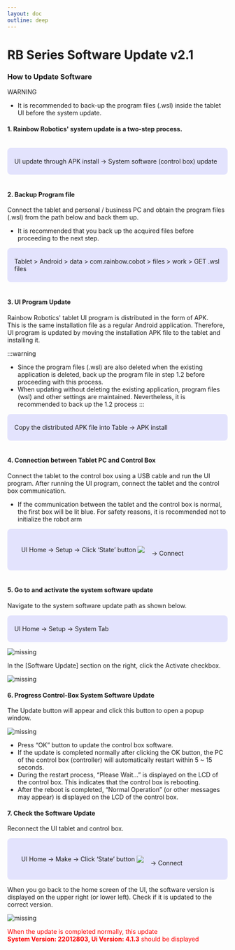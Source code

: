 ```yaml
---
layout: doc
outline: deep
---
```


# RB Series Software Update v2.1

### How to Update Software

<div class="warning custom-block">
  <p class="custom-block-title">WARNING</p>
  <ul>
    <li>
      It is recommended to back-up the program files (.wsl) inside the tablet UI before the system update.
    </li>
  </ul>
</div>

#### 1. Rainbow Robotics' system update is a two-step process.

<br>

<div style="padding: 8px 8px 8px 16px; background-color: rgba(0, 0, 255, 0.1); border-radius: 8px;">
  <p>UI update through APK install → System software (control box) update</p>
</div>

<br>

#### 2. Backup Program file

Connect the tablet and personal / business PC and obtain the program files (.wsl) from the path below and back them up.<br>

- It is recommended that you back up the acquired files before proceeding to the next step.

<div style="padding: 8px 8px 8px 16px; background-color: rgba(0, 0, 255, 0.1); border-radius: 8px;">
  <p>Tablet > Android > data > com.rainbow.cobot > files > work > GET .wsl files</p>
</div>

<br>

#### 3. UI Program Update

Rainbow Robotics' tablet UI program is distributed in the form of APK.<br>
This is the same installation file as a regular Android application. Therefore, UI program is updated by moving the installation APK file to the tablet and installing it.

:::warning

- Since the program files (.wsl) are also deleted when the existing application is deleted, back up the program file in step 1.2 before proceeding with this process.
- When updating without deleting the existing application, program files (wsl) and other settings are maintained. Nevertheless, it is recommended to back up the 1.2 process
  :::

<div style="padding: 8px 8px 8px 16px; background-color: rgba(0, 0, 255, 0.1); border-radius: 8px;">
  <p>Copy the distributed APK file into Table → APK install</p>
</div>

<br>

#### 4. Connection between Tablet PC and Control Box

Connect the tablet to the control box using a USB cable and run the UI program. After running the UI program, connect the tablet and the control box communication.<br>

- If the communication between the tablet and the control box is normal, the first box will be lit blue. For safety reasons, it is recommended not to initialize the robot arm

<div style="padding: 8px 8px 8px 16px; background-color: rgba(0, 0, 255, 0.1); border-radius: 8px;">
  <p style="display:flex; align-items:center; white-space:pre">
    UI Home → Setup → Click ‘State’ button 
    <img src="/technical_docs/common/tcp_wireless/4-1.png" />
    → Connect</p>
</div>

<br>

#### 5. Go to and activate the system software update

Navigate to the system software update path as shown below.

<div style="padding: 8px 8px 8px 16px; background-color: rgba(0, 0, 255, 0.1); border-radius: 8px;">
  <p>UI Home → Setup → System Tab</p>
</div>

![missing](/technical_docs/common/software_update/5-1.png)

In the [Software Update] section on the right, click the Activate checkbox.

![missing](/technical_docs/common/software_update/5-2.png)

#### 6. Progress Control-Box System Software Update

The Update button will appear and click this button to open a popup window.

![missing](/technical_docs/common/software_update/6.png)

- Press “OK” button to update the control box software.
- If the update is completed normally after clicking the OK button, the PC of the control box (controller) will automatically restart within 5 ~ 15 seconds.
- During the restart process, “Please Wait…” is displayed on the LCD of the control box. This indicates that the control box is rebooting.
- After the reboot is completed, “Normal Operation” (or other messages may appear) is displayed on the LCD of the control box.

#### 7. Check the Software Update

Reconnect the UI tablet and control box.

<div style="padding: 8px 8px 8px 16px; background-color: rgba(0, 0, 255, 0.1); border-radius: 8px;">
  <p style="display:flex; align-items:center; white-space:pre">
    UI Home → Make → Click ‘State’ button 
    <img src="/technical_docs/common/tcp_wireless/4-1.png" />
    → Connect</p>
</div>

When you go back to the home screen of the UI, the software version is displayed on the upper right (or lower left). Check if it is updated to the correct version.

![missing](/technical_docs/common/software_update/7.png)

<span style="color:red">When the update is completed normally, this update<br>
<b>System Version: 22012803, Ui Version: 4.1.3</b> should be displayed</span>
